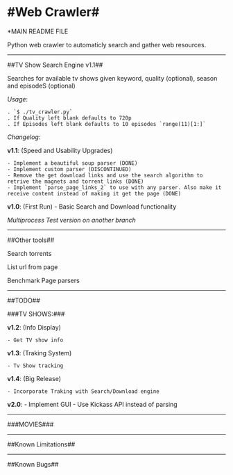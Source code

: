 #Web Crawler#
================================

*MAIN README FILE

Python web crawler to automaticly search and gather web resources.

--------------------------------

##TV Show Search Engine v1.1##

Searches for available tv shows given keyword, quality (optional), season and episodeS (optional)

*Usage*:

	. `$ ./tv_crawler.py`
	. If Quality left blank defaults to 720p
	. If Episodes left blank defaults to 10 episodes `range(11)[1:]`
	

*Changelog*:

**v1.1**: (Speed and Usability Upgrades)

	- Implement a beautiful soup parser (DONE)
	- Implement custom parser (DISCONTINUED)
	- Remove the get download links and use the search algorithm to retrive the magnets and torrent links (DONE)
	- Implement `parse_page_links_2` to use with any parser. Also make it receive content instead of making it get the page (DONE)

**v1.0**: (First Run)
	- Basic Search and Download functionality


*Multiprocess Test version on another branch*

--------------------------------

##Other tools##

Search torrents

List url from page

Benchmark Page parsers

--------------------------------

##TODO##

###TV SHOWS:###

**v1.2**: (Info Display)

	- Get TV show info

**v1.3**: (Traking System)

	- Tv Show tracking 

**v1.4**: (Big Release)

	- Incorporate Traking with Search/Download engine

**v2.0**:
	- Implement GUI
	- Use Kickass API instead of parsing


--------------------------------

###MOVIES###


--------------------------------

##Known Limitations##


--------------------------------
##Known Bugs##
